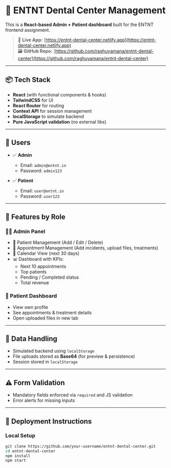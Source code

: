 # 🦷 ENTNT Dental Center Management

This is a **React-based Admin + Patient dashboard** built for the ENTNT frontend assignment.

> 🔗 **Live App:** [https://entnt-dental-center.netlify.app](https://entnt-dental-center.netlify.app)  
> 🗃️ **GitHub Repo:** [https://github.com/raghuyamana/entnt-dental-center](https://github.com/raghuyamana/entnt-dental-center)

---

## 📦 Tech Stack

- **React** (with functional components & hooks)
- **TailwindCSS** for UI
- **React Router** for routing
- **Context API** for session management
- **localStorage** to simulate backend
- **Pure JavaScript validation** (no external libs)

---

## 👤 Users

- ✅ **Admin**
  - Email: `admin@entnt.in`
  - Password: `admin123`

- ✅ **Patient**
  - Email: `user@entnt.in`
  - Password: `user123`

---

## 🔐 Features by Role

### 👨‍⚕️ Admin Panel

- 🧑 Patient Management (Add / Edit / Delete)
- 📅 Appointment Management (Add incidents, upload files, treatments)
- 📆 Calendar View (next 30 days)
- 📊 Dashboard with KPIs:
  - Next 10 appointments
  - Top patients
  - Pending / Completed status
  - Total revenue

### 👤 Patient Dashboard

- View own profile
- See appointments & treatment details
- Open uploaded files in new tab

---

## 💾 Data Handling

- Simulated backend using `localStorage`
- File uploads stored as **Base64** (for preview & persistence)
- Session stored in `localStorage`

---

## ⚠️ Form Validation

- Mandatory fields enforced via `required` and JS validation
- Error alerts for missing inputs

---

## 🚀 Deployment Instructions

### Local Setup

```bash
git clone https://github.com/your-username/entnt-dental-center.git
cd entnt-dental-center
npm install
npm start
